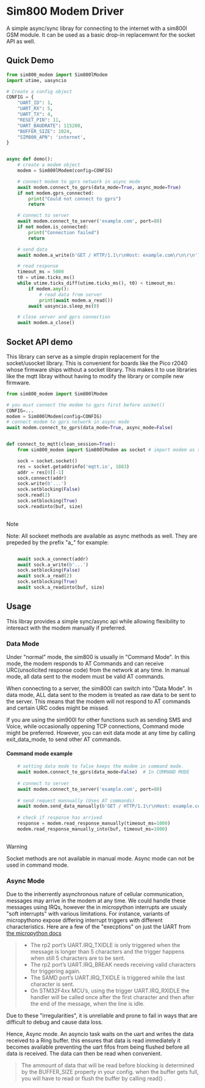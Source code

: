 # Sim800 Modem Driver

A simple async/sync libray for connecting to
the internet with a sim800l GSM module.
It can be used as a basic drop-in replacemwnt for the socket API as well.

## Quick Demo

```python
from sim800_modem import Sim800lModem
import utime, uasyncio

# Create a config object
CONFIG = {
    "UART_ID": 1,
    "UART_RX": 5,
    "UART_TX": 4,
    "RESET_PIN": 11,
    "UART_BAUDRATE": 115200,
    "BUFFER_SIZE": 1024,
    "SIM800_APN": 'internet',
}


async def demo():
    # create a modem object
    modem = Sim800lModem(config=CONFIG)

    # connect modem to gprs network in async mode
    await modem.connect_to_gprs(data_mode=True, async_mode=True)
    if not modem.gprs_connected:
        print("Could not connect to gprs")
        return

    # connect to server
    await modem.connect_to_server('example.com', port=80)
    if not modem.is_connected:
        print("Connection failed")
        return

    # send data
    await modem.a_write(b'GET / HTTP/1.1\r\nHost: example.com\r\n\r\n')

    # read response
    timeout_ms = 5000
    t0 = utime.ticks_ms()
    while utime.ticks_diff(utime.ticks_ms(), t0) < timeout_ms:
        if modem.any():
            # read data from server
            print(await modem.a_read())
        await uasyncio.sleep_ms(0)

    # close server and gprs connection
    await modem.a_close()

```

## Socket API demo
This library can serve as a simple dropin replacement for the socket/usocket library.
This is convenient for boards like the Pico r2040 whose firmware ships without a socket library.
This makes it to use libraries like the mqtt libray without having to modify the library or compile new firmware.

```python
from sim800_modem import Sim800lModem

# you must connect the modem to gprs first before socket()
CONFIG=...
modem = Sim800lModem(config=CONFIG)
# connect modem to gprs network in async mode
await modem.connect_to_gprs(data_mode=True, async_mode=False)


def connect_to_mqtt(clean_session=True):
    from sim800_modem import Sim800lModem as socket # import modem as socket

    sock = socket.socket()
    res = socket.getaddrinfo('mqtt.io', 1883)
    addr = res[0][-1]
    sock.connect(addr)
    sock.write(b'...')
    sock.setblocking(False)
    sock.read(2)
    sock.setblocking(True)
    sock.readinto(buf, size)
    

```
> [!NOTE]
> Note: All sockeet methods are available as async methods as well. They are prepeded by the prefix "a_" for example:

```python

    await sock.a_connect(addr)
    await sock.a_write(b'...')
    sock.setblocking(False)
    await sock.a_read(2)
    sock.setblocking(True)
    await sock.a_readinto(buf, size)
```

## Usage 

This libray provides a simple sync/async api while allowing flexibility 
to intereact with the modem manually if preferred.

### Data Mode
Under "normal" mode, the sim800 is usually in "Command Mode". 
In this mode, the modem responds to AT Commands and can 
receive URC(unsolicited response code) from the network at any time.
In manual mode, all data sent to the modem must be valid AT commands.

When connecting to a server, the sim800l can switch into "Data Mode". 
In data mode, ALL data sent to the modem is treated as raw data to be sent to the server. 
This means that the modem will not respond to AT commands and certain URC codes might be missed.

If you are using the sim900l for other functions such as sending SMS and Voice, 
while occasionally oppening TCP connections, Command mode might be preferred. 
However, you can exit data mode at any time by calling exit_data_mode, to send other AT commands.
#### Command mode example
```python
    # setting data mode to false keeps the modem in command mode.
    await modem.connect_to_gprs(data_mode=False)  # In COMMAND MODE
    
    # connect to server
    await modem.connect_to_server('example.com', port=80)
    
    # send request mannually (Uses AT commands)
    await modem.send_data_manually(b'GET / HTTP/1.1\r\nHost: example.com\r\n\r\n')
    
    # check if response has arrived
    response = modem.read_response_manually(timeout_ms=1000)
    modem.read_response_manually_into(buf, timeout_ms=1000)
    

```
> [!WARNING]
> Socket methods are not available in manual mode. 
> Async mode can not be used in command mode.

### Async Mode
Due to the inherrently asynchronous nature of cellular communication, messages may arrive in the modem at any time. 
We could handle these messages using IRQs, however the in micropython interrupts are usualy
"soft interrupts" with various limitations. For instance, variants of micropythono expose differing 
interrupt triggers with different characteristics.
Here  are a few of the "execptions" on just the UART from [the micropython docs](https://docs.micropython.org/en/latest/library/machine.UART.html#machine-uart)

> * The rp2 port’s UART.IRQ_TXIDLE is only triggered when the message is longer than 5 characters and the trigger happens when still 5 characters are to be sent.
> * The rp2 port’s UART.IRQ_BREAK needs receiving valid characters for triggering again.
> * The SAMD port’s UART.IRQ_TXIDLE is triggered while the last character is sent.
> * On STM32F4xx MCU’s, using the trigger UART.IRQ_RXIDLE the handler will be called once after the first character and then after the end of the message, when the line is idle.

Due to these "irregularities",
it is unreliable and prone to fail in ways that are difficult to
debug and cause data loss.

Hence, Async mode. An asyncio task waits on the uart and writes the data received to a Ring buffer. 
this ensures that data is read immediately it becomes available preventing the
uart fifos from being flushed before all data is received. 
The data can then be read when convenient. 

>The ammount of data that will be read before blocking is determined by the BUFFER_SIZE property in your config.
when the buffer gets full, you will have to read or flush the buffer by calling read() .
